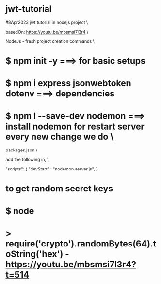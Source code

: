 # jwt-tutorial

#8Apr2023
jwt tutorial in nodejs project \

basedOn: https://youtu.be/mbsmsi7l3r4 \

NodeJs - fresh project creation commands \

# $ npm init -y ===> for basic setups
# $ npm i express jsonwebtoken dotenv ===> dependencies
# $ npm i --save-dev nodemon ===> install nodemon for restart server every new change we do  \

packages.json \

add the following in, \

"scripts": {
    "devStart" : "nodemon server.js",
}


# to get random secret keys
# $ node
# > require('crypto').randomBytes(64).toString('hex') - https://youtu.be/mbsmsi7l3r4?t=514
